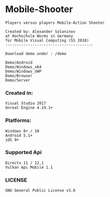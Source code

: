 # Mobile-Shooter
    Players versus players Mobile-Action Shooter

    Created by: Alexander Soloninov
    at Hochschule Worms in Germany
    for Mobile Visual Computing (SS 2018)
    ---------------------------------------

    Download demo under : /demo

    Demo/Android
    Demo/Windows_x64
    Demo/Windows_UWP
    Demo/Browser
    Demo/Server

### Created in:
    Visual Studio 2017
    Unreal Engine 4.19.1+

### Platforms:
    Windows 8+ / 10
    Android 5.1+
    iOS 9+

### Supported Api
    Directx 11 / 12.1
    Vulkan Api Mobile 1.1

### LICENSE
    GNU General Public License v3.0
